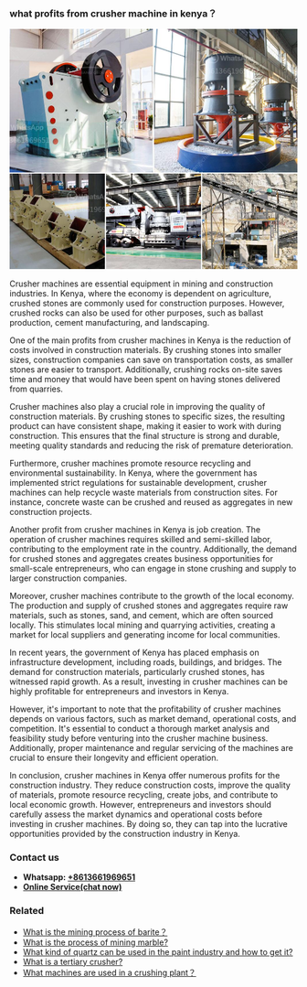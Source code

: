 <h3>what profits from crusher machine in kenya？</h3><img src='1701744925.jpg' alt=''><p>Crusher machines are essential equipment in mining and construction industries. In Kenya, where the economy is dependent on agriculture, crushed stones are commonly used for construction purposes. However, crushed rocks can also be used for other purposes, such as ballast production, cement manufacturing, and landscaping.</p><p>One of the main profits from crusher machines in Kenya is the reduction of costs involved in construction materials. By crushing stones into smaller sizes, construction companies can save on transportation costs, as smaller stones are easier to transport. Additionally, crushing rocks on-site saves time and money that would have been spent on having stones delivered from quarries.</p><p>Crusher machines also play a crucial role in improving the quality of construction materials. By crushing stones to specific sizes, the resulting product can have consistent shape, making it easier to work with during construction. This ensures that the final structure is strong and durable, meeting quality standards and reducing the risk of premature deterioration.</p><p>Furthermore, crusher machines promote resource recycling and environmental sustainability. In Kenya, where the government has implemented strict regulations for sustainable development, crusher machines can help recycle waste materials from construction sites. For instance, concrete waste can be crushed and reused as aggregates in new construction projects.</p><p>Another profit from crusher machines in Kenya is job creation. The operation of crusher machines requires skilled and semi-skilled labor, contributing to the employment rate in the country. Additionally, the demand for crushed stones and aggregates creates business opportunities for small-scale entrepreneurs, who can engage in stone crushing and supply to larger construction companies.</p><p>Moreover, crusher machines contribute to the growth of the local economy. The production and supply of crushed stones and aggregates require raw materials, such as stones, sand, and cement, which are often sourced locally. This stimulates local mining and quarrying activities, creating a market for local suppliers and generating income for local communities.</p><p>In recent years, the government of Kenya has placed emphasis on infrastructure development, including roads, buildings, and bridges. The demand for construction materials, particularly crushed stones, has witnessed rapid growth. As a result, investing in crusher machines can be highly profitable for entrepreneurs and investors in Kenya.</p><p>However, it's important to note that the profitability of crusher machines depends on various factors, such as market demand, operational costs, and competition. It's essential to conduct a thorough market analysis and feasibility study before venturing into the crusher machine business. Additionally, proper maintenance and regular servicing of the machines are crucial to ensure their longevity and efficient operation.</p><p>In conclusion, crusher machines in Kenya offer numerous profits for the construction industry. They reduce construction costs, improve the quality of materials, promote resource recycling, create jobs, and contribute to local economic growth. However, entrepreneurs and investors should carefully assess the market dynamics and operational costs before investing in crusher machines. By doing so, they can tap into the lucrative opportunities provided by the construction industry in Kenya.</p><h3>Contact us</h3><ul><li><strong>Whatsapp:&nbsp;<a href="https://wa.me/8613661969651">+8613661969651</a></strong></li><li><a href="https://swt.shibang-china.com/?git&amp;zhl&amp;what profits from crusher machine in kenya？"><strong>Online Service(chat now)</strong></a></li></ul><h3>Related</h3><ul><li><a href='What is the mining process of barite？.md'>What is the mining process of barite？</a></li><li><a href='What is the process of mining marble.md'>What is the process of mining marble?</a></li><li><a href='What kind of quartz can be used in the paint industry and how to get it.md'>What kind of quartz can be used in the paint industry and how to get it?</a></li><li><a href='What is a tertiary crusher.md'>What is a tertiary crusher?</a></li><li><a href='What machines are used in a crushing plant？.md'>What machines are used in a crushing plant？</a></li></ul>